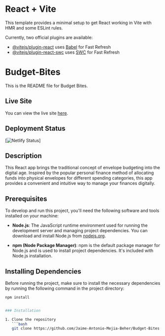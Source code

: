 # React + Vite

This template provides a minimal setup to get React working in Vite with HMR and some ESLint rules.

Currently, two official plugins are available:

- [@vitejs/plugin-react](https://github.com/vitejs/vite-plugin-react/blob/main/packages/plugin-react/README.md) uses [Babel](https://babeljs.io/) for Fast Refresh
- [@vitejs/plugin-react-swc](https://github.com/vitejs/vite-plugin-react-swc) uses [SWC](https://swc.rs/) for Fast Refresh

# Budget-Bites

This is the README file for Budget Bites.

## Live Site

You can view the live site [here](https://budget-bites.netlify.app/).

## Deployment Status

[![Netlify Status](https://api.netlify.com/api/v1/badges/c16c4b23-a3e8-46b8-98f0-51cfe7987b2e/deploy-status)]

## Description

This React app brings the traditional concept of envelope budgeting into the digital age. Inspired by the popular personal finance method of allocating funds into physical envelopes for different spending categories, this app provides a convenient and intuitive way to manage your finances digitally.


## Prerequisites

To develop and run this project, you'll need the following software and tools installed on your machine:

- **Node.js**: The JavaScript runtime environment used for running the development server and managing project dependencies. You can download and install Node.js from [nodejs.org](https://nodejs.org/).

- **npm (Node Package Manager)**: npm is the default package manager for Node.js and is used to install project dependencies. It's included with Node.js installation.

## Installing Dependencies

Before running the project, make sure to install the necessary dependencies by running the following command in the project directory:

```bash
npm install


### Installation

1. Clone the repository
   ```bash
   git clone https://github.com/Jaime-Antonio-Mejia-Beher/Budget-Bites

